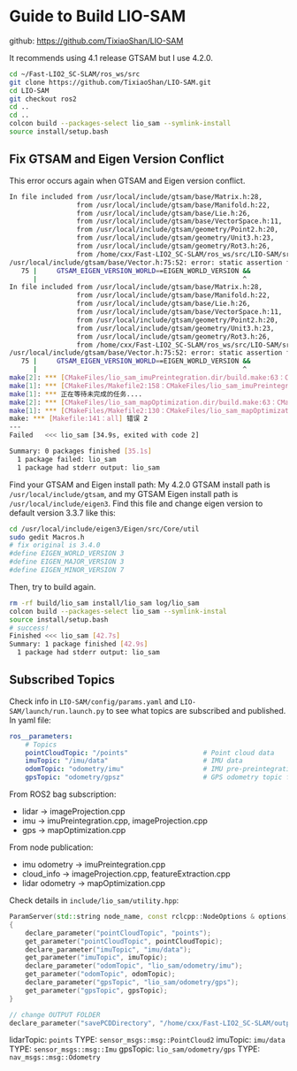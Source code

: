 # Guide to Build LIO-SAM
github: https://github.com/TixiaoShan/LIO-SAM

It recommends using 4.1 release GTSAM but I use 4.2.0.
```bash
cd ~/Fast-LIO2_SC-SLAM/ros_ws/src
git clone https://github.com/TixiaoShan/LIO-SAM.git
cd LIO-SAM
git checkout ros2
cd ..
cd ..
colcon build --packages-select lio_sam --symlink-install
source install/setup.bash
```

## Fix GTSAM and Eigen Version Conflict
This error occurs again when GTSAM and Eigen version conflict.
```bash
In file included from /usr/local/include/gtsam/base/Matrix.h:28,
                 from /usr/local/include/gtsam/base/Manifold.h:22,
                 from /usr/local/include/gtsam/base/Lie.h:26,
                 from /usr/local/include/gtsam/base/VectorSpace.h:11,
                 from /usr/local/include/gtsam/geometry/Point2.h:20,
                 from /usr/local/include/gtsam/geometry/Unit3.h:23,
                 from /usr/local/include/gtsam/geometry/Rot3.h:26,
                 from /home/cxx/Fast-LIO2_SC-SLAM/ros_ws/src/LIO-SAM/src/imuPreintegration.cpp:3:
/usr/local/include/gtsam/base/Vector.h:75:52: error: static assertion failed: Error: GTSAM was built against a different version of Eigen
   75 |     GTSAM_EIGEN_VERSION_WORLD==EIGEN_WORLD_VERSION &&
      |                                                    ^
In file included from /usr/local/include/gtsam/base/Matrix.h:28,
                 from /usr/local/include/gtsam/base/Manifold.h:22,
                 from /usr/local/include/gtsam/base/Lie.h:26,
                 from /usr/local/include/gtsam/base/VectorSpace.h:11,
                 from /usr/local/include/gtsam/geometry/Point2.h:20,
                 from /usr/local/include/gtsam/geometry/Unit3.h:23,
                 from /usr/local/include/gtsam/geometry/Rot3.h:26,
                 from /home/cxx/Fast-LIO2_SC-SLAM/ros_ws/src/LIO-SAM/src/mapOptmization.cpp:4:
/usr/local/include/gtsam/base/Vector.h:75:52: error: static assertion failed: Error: GTSAM was built against a different version of Eigen
   75 |     GTSAM_EIGEN_VERSION_WORLD==EIGEN_WORLD_VERSION &&
      |                                                    ^
make[2]: *** [CMakeFiles/lio_sam_imuPreintegration.dir/build.make:63：CMakeFiles/lio_sam_imuPreintegration.dir/src/imuPreintegration.cpp.o] 错误 1
make[1]: *** [CMakeFiles/Makefile2:158：CMakeFiles/lio_sam_imuPreintegration.dir/all] 错误 2
make[1]: *** 正在等待未完成的任务....
make[2]: *** [CMakeFiles/lio_sam_mapOptimization.dir/build.make:63：CMakeFiles/lio_sam_mapOptimization.dir/src/mapOptmization.cpp.o] 错误 1
make[1]: *** [CMakeFiles/Makefile2:130：CMakeFiles/lio_sam_mapOptimization.dir/all] 错误 2
make: *** [Makefile:141：all] 错误 2
---
Failed   <<< lio_sam [34.9s, exited with code 2]

Summary: 0 packages finished [35.1s]
  1 package failed: lio_sam
  1 package had stderr output: lio_sam
```
Find your GTSAM and Eigen install path:
My 4.2.0 GTSAM install path is `/usr/local/include/gtsam`, and my GTSAM Eigen install path is `/usr/local/include/eigen3`.
Find this file and change eigen version to default version 3.3.7 like this:
```bash
cd /usr/local/include/eigen3/Eigen/src/Core/util
sudo gedit Macros.h
# fix original is 3.4.0
#define EIGEN_WORLD_VERSION 3
#define EIGEN_MAJOR_VERSION 3
#define EIGEN_MINOR_VERSION 7
```
Then, try to build again.
```bash
rm -rf build/lio_sam install/lio_sam log/lio_sam
colcon build --packages-select lio_sam --symlink-instal
source install/setup.bash
# success!
Finished <<< lio_sam [42.7s]
Summary: 1 package finished [42.9s]
  1 package had stderr output: lio_sam
```
## Subscribed Topics
Check info in `LIO-SAM/config/params.yaml` and `LIO-SAM/launch/run.launch.py` to see what topics are subscribed and published.
In yaml file:
```yaml 
ros__parameters:
    # Topics
    pointCloudTopic: "/points"                   # Point cloud data
    imuTopic: "/imu/data"                        # IMU data
    odomTopic: "odometry/imu"                    # IMU pre-preintegration odometry, same frequency as IMU
    gpsTopic: "odometry/gpsz"                    # GPS odometry topic from navsat, see module_navsat.launch file
```
From ROS2 bag subscription:
- lidar -> imageProjection.cpp
- imu -> imuPreintegration.cpp, imageProjection.cpp
- gps -> mapOptimization.cpp

From node publication:
- imu odometry -> imuPreintegration.cpp
- cloud_info -> imageProjection.cpp, featureExtraction.cpp
- lidar odometry -> mapOptimization.cpp

Check details in `include/lio_sam/utility.hpp`:
```cpp
ParamServer(std::string node_name, const rclcpp::NodeOptions & options) : Node(node_name, options)
{
    declare_parameter("pointCloudTopic", "points");
    get_parameter("pointCloudTopic", pointCloudTopic);
    declare_parameter("imuTopic", "imu/data");
    get_parameter("imuTopic", imuTopic);
    declare_parameter("odomTopic", "lio_sam/odometry/imu");
    get_parameter("odomTopic", odomTopic);
    declare_parameter("gpsTopic", "lio_sam/odometry/gps");
    get_parameter("gpsTopic", gpsTopic);
}

// change OUTPUT FOLDER
declare_parameter("savePCDDirectory", "/home/cxx/Fast-LIO2_SC-SLAM/output/LOAM");
```
lidarTopic: `points` TYPE: `sensor_msgs::msg::PointCloud2`
imuTopic: `imu/data` TYPE: `sensor_msgs::msg::Imu`
gpsTopic: `lio_sam/odometry/gps` TYPE: `nav_msgs::msg::Odometry`

